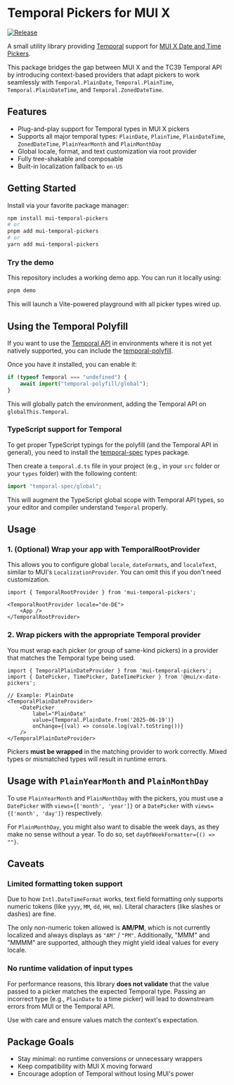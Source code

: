 # Temporal Pickers for MUI X

[![Release](https://github.com/dasprid/mui-temporal-pickers/actions/workflows/release.yml/badge.svg)](https://github.com/dasprid/mui-temporal-pickers/actions/workflows/release.yml)

A small utility library providing [Temporal](https://tc39.es/proposal-temporal/) support for
[MUI X Date and Time Pickers](https://mui.com/x/react-date-pickers/).

This package bridges the gap between MUI X and the TC39 Temporal API by introducing context-based providers that adapt
pickers to work seamlessly with `Temporal.PlainDate`, `Temporal.PlainTime`, `Temporal.PlainDateTime`, and
`Temporal.ZonedDateTime`.

## Features

- Plug-and-play support for Temporal types in MUI X pickers
- Supports all major temporal types: `PlainDate`, `PlainTime`, `PlainDateTime`, `ZonedDateTime`, `PlainYearMonth` and
  `PlainMonthDay`
- Global locale, format, and text customization via root provider
- Fully tree-shakable and composable
- Built-in localization fallback to `en-US`

## Getting Started

Install via your favorite package manager:

```bash
npm install mui-temporal-pickers
# or
pnpm add mui-temporal-pickers
# or
yarn add mui-temporal-pickers
```

### Try the demo

This repository includes a working demo app. You can run it locally using:

```bash
pnpm demo
```

This will launch a Vite-powered playground with all picker types wired up.

## Using the Temporal Polyfill

If you want to use the [Temporal API](https://tc39.es/proposal-temporal/) in environments where it is not yet natively
supported, you can include the [temporal-polyfill](https://www.npmjs.com/package/temporal-polyfill).

Once you have it installed, you can enable it:

```ts
if (typeof Temporal === "undefined") {
    await import("temporal-polyfill/global");
}
```

This will globally patch the environment, adding the Temporal API on `globalThis.Temporal`.

### TypeScript support for Temporal

To get proper TypeScript typings for the polyfill (and the Temporal API in general), you need to install the
[temporal-spec](https://www.npmjs.com/package/temporal-spec) types package.

Then create a `temporal.d.ts` file in your project (e.g., in your `src` folder or your `types` folder) with the
following content:

```ts
import "temporal-spec/global";
```

This will augment the TypeScript global scope with Temporal API types, so your editor and compiler understand `Temporal`
properly.

## Usage

### 1. (Optional) Wrap your app with TemporalRootProvider

This allows you to configure global `locale`, `dateFormats`, and `localeText`, similar to MUI's `LocalizationProvider`.
You can omit this if you don't need customization.

```tsx
import { TemporalRootProvider } from 'mui-temporal-pickers';

<TemporalRootProvider locale="de-DE">
    <App />
</TemporalRootProvider>
```

### 2. Wrap pickers with the appropriate Temporal provider

You must wrap each picker (or group of same-kind pickers) in a provider that matches the Temporal type being used.

```tsx
import { TemporalPlainDateProvider } from 'mui-temporal-pickers';
import { DatePicker, TimePicker, DateTimePicker } from '@mui/x-date-pickers';

// Example: PlainDate
<TemporalPlainDateProvider>
    <DatePicker
        label="PlainDate"
        value={Temporal.PlainDate.from('2025-06-19')}
        onChange={(val) => console.log(val?.toString())}
    />
</TemporalPlainDateProvider>
```

Pickers **must be wrapped** in the matching provider to work correctly. Mixed types or mismatched types will result in
runtime errors.

## Usage with `PlainYearMonth` and `PlainMonthDay`

To use `PlainYearMonth` and `PlainMonthDay` with the pickers, you must use a `DatePicker` with
`views={['month', 'year']}` or a `DatePicker` with `views={['month', 'day']}` respectively.

For `PlainMonthDay`, you might also want to disable the week days, as they make no sense without a year. To do so, set
`dayOfWeekFormatter={() => ""}`.

## Caveats

### Limited formatting token support

Due to how `Intl.DateTimeFormat` works, text field formatting only supports numeric tokens (like `yyyy`, `MM`, `dd`,
`HH`, `mm`). Literal characters (like slashes or dashes) are fine.

The only non-numeric token allowed is **AM/PM**, which is not currently localized and always displays as `"AM"` /
`"PM"`. Additionally, "MMM" and "MMMM" are supported, although they might yield ideal values for every locale.

### No runtime validation of input types

For performance reasons, this library **does not validate** that the value passed to a picker matches the expected
Temporal type. Passing an incorrect type (e.g., `PlainDate` to a time picker) will lead to downstream errors from MUI
or the Temporal API.

Use with care and ensure values match the context's expectation.

## Package Goals

- Stay minimal: no runtime conversions or unnecessary wrappers
- Keep compatibility with MUI X moving forward
- Encourage adoption of Temporal without losing MUI's power
